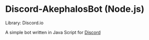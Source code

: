 # Discord-AkephalosBot (Node.js)

Library: Discord.io

A simple bot written in Java Script for [Discord](http://www.discord.gg)